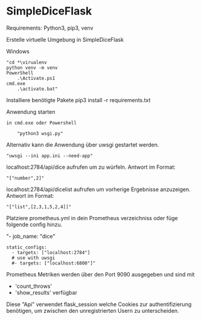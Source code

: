 # SimpleDiceFlask

Requirements: Python3, pip3, venv

Erstelle virtuelle Umgebung in SimpleDiceFlask

Windows

    "cd *\virualenv
    python venv -m venv
    PowerShell
        .\Activate.ps1
    cmd.exe
        .\activate.bat"

Installiere benötigte Pakete
    pip3 install -r requirements.txt

Anwendung starten

    in cmd.exe oder Powershell 
    
        "python3 wsgi.py"
	
Alternativ kann die Anwendung über uwsgi gestartet werden.

	"uwsgi --ini app.ini --need-app"
	

localhost:2784/api/dice aufrufen um zu würfeln.
	Antwort im Format: 
	
	"["number",2]"

localhost:2784/api/dicelist aufrufen um vorherige Ergebnisse anzuzeigen.
	Antwort im Format: 
	
	"["list",[2,3,1,5,2,4]]"

Platziere prometheus.yml in dein Prometheus verzeichniss oder füge folgende config hinzu.

"- job_name: "dice"

    static_configs:
      - targets: ["localhost:2784"]
      # use with uwsgi
      #- targets: ["localhost:6800"]"

Prometheus Metriken werden über den Port 9090 ausgegeben
und sind mit 
- 'count_throws'
- 'show_results'
verfügbar


Diese "Api" verwendet flask_session welche Cookies zur authentifizierung benötigen, um zwischen den unregistrierten Usern zu unterscheiden.




